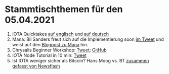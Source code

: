 

# Stammtischthemen für den 05.04.2021

1. IOTA Quicktakes [auf englisch](https://twitter.com/iota/status/1376626924945084417?s=20) und [auf deutsch](https://www.youtube.com/watch?v=BVfd2ZzlCtg&feature=youtu.be)
2. Mana: Bil Sanders freut sich auf die Implementierung soon [im Tweet](https://twitter.com/BillySandersIF/status/1376779630103912448?s=20) und weist auf den [Blogpost zu Mana](https://blog.iota.org/explaining-mana-in-iota-part-2/) hin.
3. Chrysalis Beginner Workshop: [Tweet](https://twitter.com/Schmucklos_/status/1376833774097469442?s=20); [GitHub](https://github.com/AdamValach/Python-IOTA-Chrysalis-Workshop)
4. IOTA Node Tutorial in 10 min: [Tweet](https://twitter.com/IotaSonic/status/1375226496495804420?s=20)
5. Ist IOTA weniger sicher als Bitcoin? Hans Moog vs. BT [zusammen gefasst von Newsflash](https://www.crypto-news-flash.com/de/ist-iota-weniger-sicher-als-bitcoin-hans-moog-raeumt-mit-der-kritik-auf/?_unique_id=6062f2031a4df)
